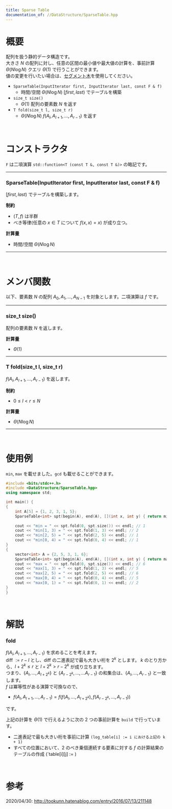 ```yaml
---
title: Sparse Table
documentation_of: //DataStructure/SparseTable.hpp
---
```


# 概要

配列を扱う静的データ構造です。  
大きさ $N$ の配列に対し、任意の区間の最小値や最大値の計算を、事前計算 $\Theta(N\log{N})$ クエリ $\Theta(1)$ で行うことができます。  
値の変更を行いたい場合は、[セグメント木](https://tkmst201.github.io/Library/DataStructure/SegmentTree.hpp)を使用してください。  

- `SparseTable(InputIterator first, InputIterator last, const F & f)`
	- 時間/空間 $\Theta(N\log{N})$ $[first, last)$ でテーブルを構築  
- `size_t size()`
	- $\Theta(1)$ 配列の要素数 $N$ を返す  
- `T fold(size_t l, size_t r)`
	- $\Theta(N\log{N})$ $f(A_l, A_{l+1}, \ldots, A_{r-1})$ を返す  

<br>

# コンストラクタ

`F` は二項演算 `std::function<T (const T &, const T &)>` の略記です。  

---

### SparseTable(InputIterator first, InputIterator last, const F & f)

$[first, last)$ でテーブルを構築します。  

**制約**

- $(T, f)$ は半群
- べき等律(任意の $x \in T$ について $f(x, x) = x$) が成り立つ。

**計算量**

- 時間/空間 $\Theta(N\log{N})$

---

<br>

# メンバ関数

以下、要素数 $N$ の配列 $A_0, A_1, \ldots, A_{N-1}$ を対象とします。二項演算は $f$ です。  

---

### size_t size()

配列の要素数 $N$ を返します。  

**計算量**

- $\Theta(1)$

---

### T fold(size_t l, size_t r)

$f(A_l, A_{l+1}, \ldots, A_{r-1})$ を返します。  

**制約**

- $0 \leq l < r \leq N$

**計算量**

- $\Theta(N\log{N})$

---

<br>

# 使用例

`min`, `max` を載せました。`gcd` も載せることができます。  

```cpp
#include <bits/stdc++.h>
#include <DataStructure/SparseTable.hpp>
using namespace std;

int main() {
{
	int A[5] = {1, 2, 3, 1, 5};
	SparseTable<int> spt(begin(A), end(A), [](int x, int y) { return min(x, y); });
	
	cout << "min = " << spt.fold(0, spt.size()) << endl; // 1
	cout << "min[1, 3) = " << spt.fold(1, 3) << endl; // 2
	cout << "min[2, 5) = " << spt.fold(2, 5) << endl; // 1
	cout << "min[0, 4) = " << spt.fold(0, 4) << endl; // 1
}
{
	vector<int> A = {2, 5, 3, 1, 6};
	SparseTable<int> spt(begin(A), end(A), [](int x, int y) { return max(x, y); });
	cout << "max = " << spt.fold(0, spt.size()) << endl; // 6
	cout << "max[1, 3) = " << spt.fold(1, 3) << endl; // 5
	cout << "max[2, 5) = " << spt.fold(2, 5) << endl; // 6
	cout << "max[0, 4) = " << spt.fold(0, 4) << endl; // 5
	cout << "max[0, 1) = " << spt.fold(0, 1) << endl; // 2
}
}
```

<br>

# 解説

### fold

 $f(A_l, A_{l+1}, \ldots, A_{r-1})$ を求めることを考えます。  
diff $:= r - l$ とし、diff の二進表記で最も大きい桁を $2^k$ とします。
$k$ のとり方から、$l + 2^k \leq r$ と $l + 2^k > r - 2^k$ が成り立ちます。  
つまり、&#123;$A_l, \ldots, A_{l + 2^k}$&#125; と &#123;$A_{r - 2^k}, \ldots, \ldots A_{r-1}$&#125; の和集合は、&#123;$A_l, \ldots, A_{r-1}$&#125; と一致します。  
$f$ は冪等性がある演算で可換なので、  

- $f(A_l, A_{l+1}, \ldots, A_{r-1}) = f(f(A_l, \ldots, A_{l + 2^k}), f(A_{r - 2^k}, \ldots, A_{r-1}))$

です。  

上記の計算を $\Theta(1)$ で行えるように次の 2 つの事前計算を `build` で行っています。  

- 二進表記で最も大きい桁を事前に計算 `(log_table[i] := i における上記の k + 1)`
- すべての位置において、$2$ のべき乗個連続する要素に対する $f$ の計算結果のテーブルの作成 (`table[i][j] := )

<br>

# 参考
2020/04/30: http://tookunn.hatenablog.com/entry/2016/07/13/211148  

<br>
